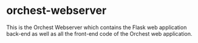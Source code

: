 # orchest-webserver


This is the Orchest Webserver which contains the Flask web application back-end
as well as all the front-end code of the Orchest web application.
